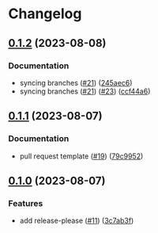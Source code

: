 # Changelog

## [0.1.2](https://github.com/olssonks/pynv/compare/v0.1.1...v0.1.2) (2023-08-08)


### Documentation

* syncing branches ([#21](https://github.com/olssonks/pynv/issues/21)) ([245aec6](https://github.com/olssonks/pynv/commit/245aec675a2f1a89f096e9b2d4b433dbe1209efd))
* syncing branches ([#21](https://github.com/olssonks/pynv/issues/21)) ([#23](https://github.com/olssonks/pynv/issues/23)) ([ccf44a6](https://github.com/olssonks/pynv/commit/ccf44a686158fc7dde11400488bb12d511a5249f))

## [0.1.1](https://github.com/olssonks/pynv/compare/v0.1.0...v0.1.1) (2023-08-07)


### Documentation

* pull request template ([#19](https://github.com/olssonks/pynv/issues/19)) ([79c9952](https://github.com/olssonks/pynv/commit/79c995208aa9e60b1037af5fde3c572e3e7b4593))

## [0.1.0](https://github.com/olssonks/pynv/compare/v0.0.1...v0.1.0) (2023-08-07)


### Features

* add release-please ([#11](https://github.com/olssonks/pynv/issues/11)) ([3c7ab3f](https://github.com/olssonks/pynv/commit/3c7ab3f01806b13f6a45b2fec900f73d36e2227f))

